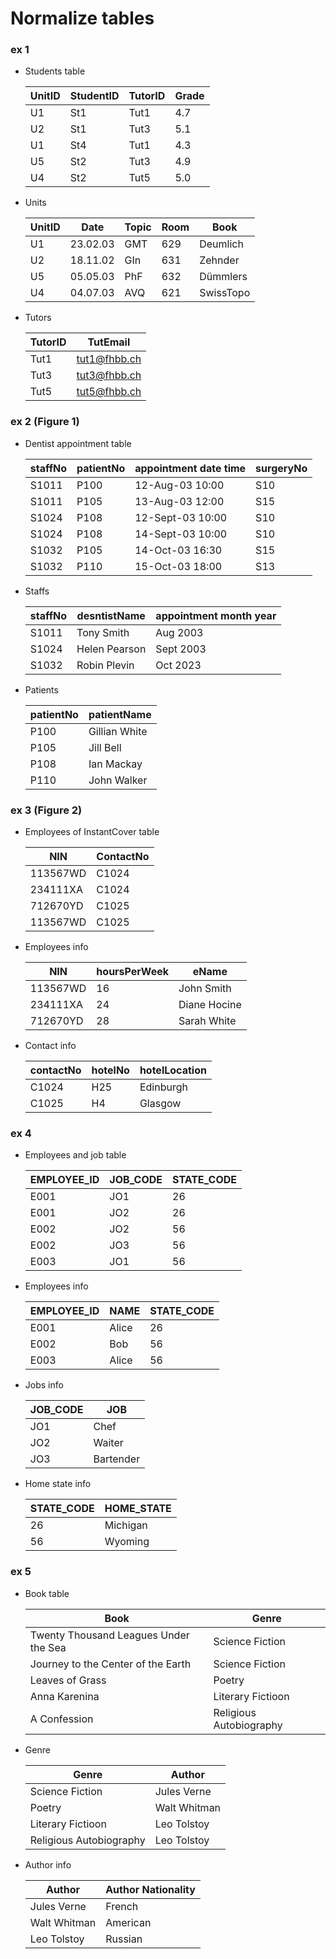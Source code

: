 # Normalize tables

### ex 1

- Students table

  | UnitID | StudentID | TutorID | Grade |
  | ------ | --------- | ------- | ----- |
  | U1     | St1       | Tut1    | 4.7   |
  | U2     | St1       | Tut3    | 5.1   |
  | U1     | St4       | Tut1    | 4.3   |
  | U5     | St2       | Tut3    | 4.9   |
  | U4     | St2       | Tut5    | 5.0   |

- Units

  | UnitID | Date     | Topic | Room | Book      |
  | ------ | -------- | ----- | ---- | --------- |
  | U1     | 23.02.03 | GMT   | 629  | Deumlich  |
  | U2     | 18.11.02 | GIn   | 631  | Zehnder   |
  | U5     | 05.05.03 | PhF   | 632  | Dümmlers  |
  | U4     | 04.07.03 | AVQ   | 621  | SwissTopo |

- Tutors

  | TutorID | TutEmail     |
  | ------- | ------------ |
  | Tut1    | tut1@fhbb.ch |
  | Tut3    | tut3@fhbb.ch |
  | Tut5    | tut5@fhbb.ch |

### ex 2 (Figure 1)

- Dentist appointment table

  | staffNo | patientNo | appointment date time | surgeryNo |
  | ------- | --------- | --------------------- | --------- |
  | S1011   | P100      | 12-Aug-03 10:00       | S10       |
  | S1011   | P105      | 13-Aug-03 12:00       | S15       |
  | S1024   | P108      | 12-Sept-03 10:00      | S10       |
  | S1024   | P108      | 14-Sept-03 10:00      | S10       |
  | S1032   | P105      | 14-Oct-03 16:30       | S15       |
  | S1032   | P110      | 15-Oct-03 18:00       | S13       |

- Staffs

  | staffNo | desntistName  | appointment month year |
  | ------- | ------------- | ---------------------- |
  | S1011   | Tony Smith    | Aug 2003               |
  | S1024   | Helen Pearson | Sept 2003              |
  | S1032   | Robin Plevin  | Oct 2023               |

- Patients

  | patientNo | patientName   |
  | --------- | ------------- |
  | P100      | Gillian White |
  | P105      | Jill Bell     |
  | P108      | Ian Mackay    |
  | P110      | John Walker   |

### ex 3 (Figure 2)

- Employees of InstantCover table

  | NIN      | ContactNo |
  | -------- | --------- |
  | 113567WD | C1024     |
  | 234111XA | C1024     |
  | 712670YD | C1025     |
  | 113567WD | C1025     |

- Employees info

  | NIN      | hoursPerWeek | eName        |
  | -------- | ------------ | ------------ |
  | 113567WD | 16           | John Smith   |
  | 234111XA | 24           | Diane Hocine |
  | 712670YD | 28           | Sarah White  |

- Contact info

  | contactNo | hotelNo | hotelLocation |
  | --------- | ------- | ------------- |
  | C1024     | H25     | Edinburgh     |
  | C1025     | H4      | Glasgow       |

### ex 4

- Employees and job table

  | EMPLOYEE_ID | JOB_CODE | STATE_CODE |
  | ----------- | -------- | ---------- |
  | E001        | JO1      | 26         |
  | E001        | JO2      | 26         |
  | E002        | JO2      | 56         |
  | E002        | JO3      | 56         |
  | E003        | JO1      | 56         |

- Employees info

  | EMPLOYEE_ID | NAME  | STATE_CODE |
  | ----------- | ----- | ---------- |
  | E001        | Alice | 26         |
  | E002        | Bob   | 56         |
  | E003        | Alice | 56         |

- Jobs info

  | JOB_CODE | JOB       |
  | -------- | --------- |
  | JO1      | Chef      |
  | JO2      | Waiter    |
  | JO3      | Bartender |

- Home state info

  | STATE_CODE | HOME_STATE |
  | ---------- | ---------- |
  | 26         | Michigan   |
  | 56         | Wyoming    |

### ex 5

- Book table

  | Book                                  | Genre                   |
  | ------------------------------------- | ----------------------- |
  | Twenty Thousand Leagues Under the Sea | Science Fiction         |
  | Journey to the Center of the Earth    | Science Fiction         |
  | Leaves of Grass                       | Poetry                  |
  | Anna Karenina                         | Literary Fictioon       |
  | A Confession                          | Religious Autobiography |

- Genre

  | Genre                   | Author       |
  | ----------------------- | ------------ |
  | Science Fiction         | Jules Verne  |
  | Poetry                  | Walt Whitman |
  | Literary Fictioon       | Leo Tolstoy  |
  | Religious Autobiography | Leo Tolstoy  |

- Author info

  | Author       | Author Nationality |
  | ------------ | ------------------ |
  | Jules Verne  | French             |
  | Walt Whitman | American           |
  | Leo Tolstoy  | Russian            |
